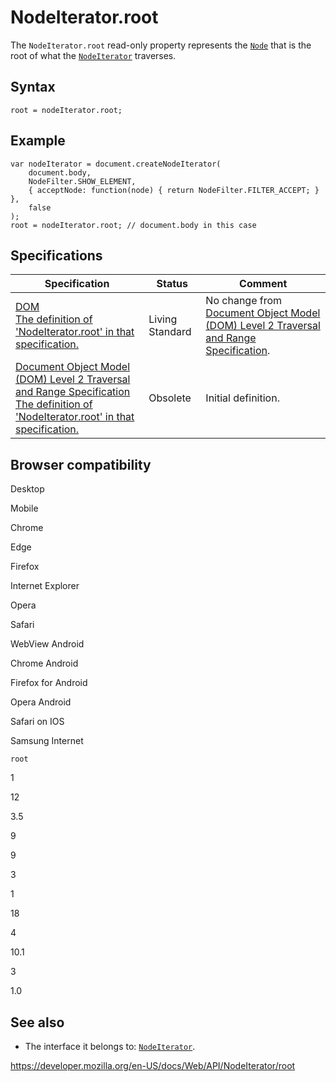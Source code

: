 NodeIterator.root
=================

The `NodeIterator.root` read-only property represents the [`Node`](../node) that is the root of what the [`NodeIterator`](../nodeiterator) traverses.

Syntax
------

    root = nodeIterator.root;

Example
-------

    var nodeIterator = document.createNodeIterator(
        document.body,
        NodeFilter.SHOW_ELEMENT,
        { acceptNode: function(node) { return NodeFilter.FILTER_ACCEPT; } },
        false
    );
    root = nodeIterator.root; // document.body in this case

Specifications
--------------

<table><thead><tr class="header"><th>Specification</th><th>Status</th><th>Comment</th></tr></thead><tbody><tr class="odd"><td><a href="https://dom.spec.whatwg.org/#dom-nodeiterator-root">DOM<br />
<span class="small">The definition of 'NodeIterator.root' in that specification.</span></a></td><td><span class="spec-living">Living Standard</span></td><td>No change from <a href="https://www.w3.org/TR/DOM-Level-2-Traversal-Range/">Document Object Model (DOM) Level 2 Traversal and Range Specification</a>.</td></tr><tr class="even"><td><a href="https://www.w3.org/TR/DOM-Level-2-Traversal-Range/traversal.html#Traversal-NodeIterator-root">Document Object Model (DOM) Level 2 Traversal and Range Specification<br />
<span class="small">The definition of 'NodeIterator.root' in that specification.</span></a></td><td><span class="spec-obsolete">Obsolete</span></td><td>Initial definition.</td></tr></tbody></table>

Browser compatibility
---------------------

Desktop

Mobile

Chrome

Edge

Firefox

Internet Explorer

Opera

Safari

WebView Android

Chrome Android

Firefox for Android

Opera Android

Safari on IOS

Samsung Internet

`root`

1

12

3.5

9

9

3

1

18

4

10.1

3

1.0

See also
--------

-   The interface it belongs to: [`NodeIterator`](../nodeiterator).

<a href="https://developer.mozilla.org/en-US/docs/Web/API/NodeIterator/root" class="_attribution-link">https://developer.mozilla.org/en-US/docs/Web/API/NodeIterator/root</a>
